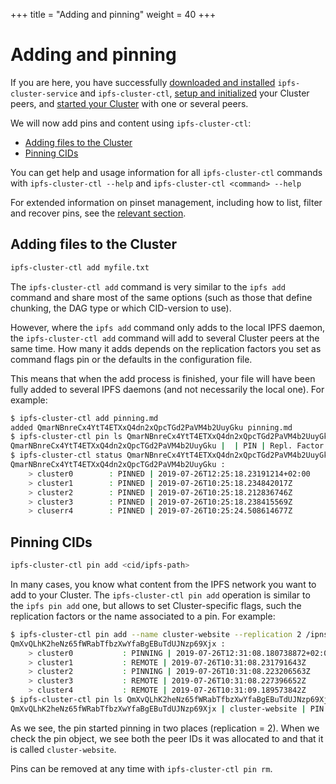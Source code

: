 +++
title = "Adding and pinning"
weight = 40
+++

# Adding and pinning

If you are here, you have successfully [downloaded and installed](/documentation/getting-started/installation) `ipfs-cluster-service` and `ipfs-cluster-ctl`, [setup and initialized](/documentation/getting-started/setup) your Cluster peers, and [started your Cluster](/documentation/getting-started/start) with one or several peers.

We will now add pins and content using `ipfs-cluster-ctl`:

* [Adding files to the Cluster](#adding-files-to-the-cluster)
* [Pinning CIDs](#pinning-cids)

<div class="tipbox tip">You can get help and usage information for all <code>ipfs-cluster-ctl</code> commands with <code>ipfs-cluster-ctl --help</code> and <code>ipfs-cluster-ctl &lt;command&gt; --help</code></div>

For extended information on pinset management, including how to list, filter and recover pins, see the [relevant section](/documentation/guides/pinset).

## Adding files to the Cluster

```sh
ipfs-cluster-ctl add myfile.txt
```

The `ipfs-cluster-ctl add` command is very similar to the `ipfs add` command and share most of the same options (such as those that define chunking, the DAG type or which CID-version to use).

However, where the `ipfs add` command only adds to the local IPFS daemon, the `ipfs-cluster-ctl add` command will add to several Cluster peers at the same time. How many it adds depends on the replication factors you set as command flags pin or the defaults in the configuration file.

This means that when the add process is finished, your file will have been fully added to several IPFS daemons (and not necessarily the local one). For example:

```sh
$ ipfs-cluster-ctl add pinning.md
added QmarNBnreCx4YtT4ETXxQ4dn2xQpcTGd2PaVM4b2UuyGku pinning.md
$ ipfs-cluster-ctl pin ls QmarNBnreCx4YtT4ETXxQ4dn2xQpcTGd2PaVM4b2UuyGku # check pin data
QmarNBnreCx4YtT4ETXxQ4dn2xQpcTGd2PaVM4b2UuyGku |  | PIN | Repl. Factor: -1 | Allocations: [everywhere] | Recursive
$ ipfs-cluster-ctl status QmarNBnreCx4YtT4ETXxQ4dn2xQpcTGd2PaVM4b2UuyGku # request status from every peer
QmarNBnreCx4YtT4ETXxQ4dn2xQpcTGd2PaVM4b2UuyGku :
    > cluster0        : PINNED | 2019-07-26T12:25:18.23191214+02:00
    > cluster1        : PINNED | 2019-07-26T10:25:18.234842017Z
    > cluster2        : PINNED | 2019-07-26T10:25:18.212836746Z
    > cluster3        : PINNED | 2019-07-26T10:25:18.238415569Z
    > cluserr4        : PINNED | 2019-07-26T10:25:24.508614677Z
```

## Pinning CIDs

```sh
ipfs-cluster-ctl pin add <cid/ipfs-path>
```

In many cases, you know what content from the IPFS network you want to add to your Cluster. The `ipfs-cluster-ctl pin add` operation is similar to the `ipfs pin add` one, but allows to set Cluster-specific flags, such the replication factors or the name associated to a pin. For example:

```sh
$ ipfs-cluster-ctl pin add --name cluster-website --replication 2 /ipns/cluster.ipfs.io
QmXvQLhK2heNz65fWRabTfbzXwYfaBgEBuTdUJNzp69Xjx :
    > cluster0           : PINNING | 2019-07-26T12:31:08.180738872+02:00
    > cluster1           : REMOTE | 2019-07-26T10:31:08.231791643Z
    > cluster2           : PINNING | 2019-07-26T10:31:08.223206563Z
    > cluster3           : REMOTE | 2019-07-26T10:31:08.227396652Z
    > cluster4           : REMOTE | 2019-07-26T10:31:09.189573842Z
$ ipfs-cluster-ctl pin ls QmXvQLhK2heNz65fWRabTfbzXwYfaBgEBuTdUJNzp69Xjx
QmXvQLhK2heNz65fWRabTfbzXwYfaBgEBuTdUJNzp69Xjx | cluster-website | PIN | Repl. Factor: 2--2 | Allocations: [12D3KooWGbmjg3MDUYFosLNPbE1jKkv5fzKHD7wyGDa1P95iKMjF QmYY1ggjoew5eFrvkenTR3F4uWqtkBkmgfJk8g9Qqcwy51] | Recursive

```

As we see, the pin started pinning in two places (replication = 2). When we check the pin object, we see both the peer IDs it was allocated to and that it is called `cluster-website`.

Pins can be removed at any time with `ipfs-cluster-ctl pin rm`.
